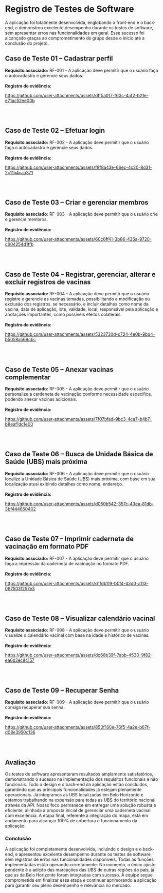 
# Registro de Testes de Software



A aplicação foi totalmente desenvolvida, englobando o front-end e o back-end, e demonstrou excelente desempenho durante os testes de software, sem apresentar erros nas funcionalidades em geral. Esse sucesso foi alcançado graças ao comprometimento do grupo desde o início até a conclusão do projeto.


## Caso de Teste 01 – Cadastrar perfil
**Requisito associado:**  RF-001 - A aplicação deve permitir que o usuário faça o autocadastro e gerencie seus dados.
<br><br>
**Registro de evidência:**




https://github.com/user-attachments/assets/dff5a017-f63c-4af2-b21e-e71ac52ee00b



<br><br>

## Caso de Teste 02 – Efetuar login
**Requisito associado:**  RF-002 - A aplicação deve permitir que o usuário faça o autocadastro e gerencie seus dados.
<br><br>
**Registro de evidência:**



https://github.com/user-attachments/assets/f8f8a43e-66ec-4c20-8d31-2c11b4caa371




<br><br>
 
## Caso de Teste 03 – Criar e gerenciar membros
**Requisito associado:**  RF-003 - A aplicação deve permitir que o usuário crie e gerencie membros.
<br><br>
**Registro de evidência:**





https://github.com/user-attachments/assets/60c6ff41-3b86-435a-9720-c604254d1ffb




<br><br>


## Caso de Teste 04 – Registrar, gerenciar, alterar e excluir registros de vacinas
**Requisito associado:** RF-004	- A aplicação deve permitir que o usuário registre e gerencie as vacinas tomadas, possibilitando a modificação ou exclusão dos registros, se necessário, e incluir detalhes como nome da vacina, data de aplicação, lote, validade, local, responsável pela aplicação e anotações importantes, como possíveis efeitos colaterais.
<br><br>
**Registro de evidência:**





https://github.com/user-attachments/assets/5323730d-c724-4e0b-9bb4-b5058a569cbc




<br><br>

## Caso de Teste 05 – Anexar vacinas complementar
**Requisito associado:** RF-005 - A aplicação deve permitir que o usuário personalize a cardeneta de vacinação conforme necessidade específica, podendo anexar vacinas adicionais.
<br><br>
**Registro de evidência:**




https://github.com/user-attachments/assets/7f07bfad-9bc3-4ca7-b4b7-b8eaf1dc1e00





<br><br>

## Caso de Teste 06 – Busca de Unidade Básica de Saúde (UBS) mais próxima
**Requisito associado:** RF-006 - A aplicação deve permitir que o usuário localize a Unidade Básica de Saúde (UBS) mais próxima, com base em sua localização atual exibindo detalhes como nome, endereço.
<br><br>
**Registro de evidência:**



https://github.com/user-attachments/assets/d050b542-357c-43ea-81db-3bf444650402



<br><br>

## Caso de Teste 07 –  Imprimir caderneta de vacinação em formato PDF
**Requisito associado:** RF-007 - A aplicação deve permitir que o usuário faça a impressão da caderneta de vacinação no formato PDF.
<br><br>
**Registro de evidência:**



https://github.com/user-attachments/assets/d1fdb119-b0f4-43d0-a113-067503f257e3



<br><br>

## Caso de Teste 08 – Visualizar calendário vacinal
**Requisito associado:** RF-008 - A aplicação deve permitir que o usuário visualize o calendário vacinal com base na idade e histórico de vacinas.
<br><br>
**Registro de evidência:**





https://github.com/user-attachments/assets/dc68b39f-7abb-4530-9f82-ea6d2ec8c157




<br><br>

## Caso de Teste 09 – Recuperar Senha
**Requisito associado:** RF-009 - A aplicação deve permitir que o usuário consiga recuperar sua senha.
<br><br>
**Registro de evidência:**



https://github.com/user-attachments/assets/850f160e-76f5-4a2e-b67f-d08e3950c136



<br><br>



## Avaliação

Os testes de software apresentaram resultados amplamente satisfatórios, demonstrando o sucesso na implementação dos requisitos funcionais e não funcionais. Todo o design e o back-end da aplicação estão concluídos, garantindo que as principais funcionalidades já estejam plenamente operacionais. Já integramos as UBS localizadas em Belo Horizonte e estamos trabalhando na expansão para todas as UBS do território nacional através da API. Nosso foco permanece em entregar uma solução robusta e eficiente, alinhada à proposta inicial de gerenciar uma caderneta vacinal com excelência. A etapa final, referente à integração do mapa, está em andamento para alcançar 100% de cobertura e funcionamento da aplicação.

### Conclusão

A aplicação foi completamente desenvolvida, incluindo o design e o back-end, e apresentou excelente desempenho durante os testes de software, sem registros de erros nas funcionalidades disponíveis. Todas as funções implementadas estão operando corretamente. No momento, o único ajuste pendente é a adição das marcações das UBS de outras regiões do país, já que as de Belo Horizonte foram integradas com sucesso. A equipe segue comprometida em finalizar essa etapa e continuar aprimorando a aplicação para garantir seu pleno desempenho e relevância no mercado.
